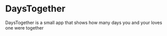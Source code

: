 # DaysTogether
DaysTogether is a small app that shows how many days you and your loves one were together
